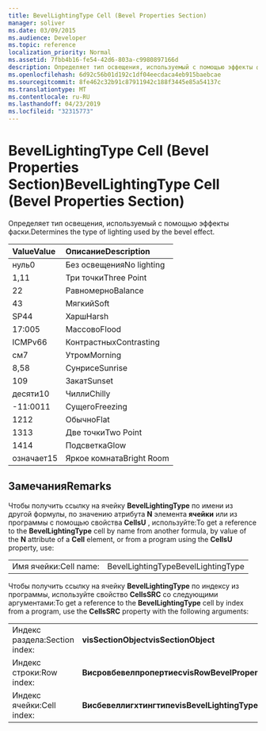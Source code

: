 ```yaml
---
title: BevelLightingType Cell (Bevel Properties Section)
manager: soliver
ms.date: 03/09/2015
ms.audience: Developer
ms.topic: reference
localization_priority: Normal
ms.assetid: 7fbb4b16-fe54-42d6-803a-c9980897166d
description: Определяет тип освещения, используемый с помощью эффекты фаски.
ms.openlocfilehash: 6d92c56b01d192c1df04eecdaca4eb915baebcae
ms.sourcegitcommit: 8fe462c32b91c87911942c188f3445e85a54137c
ms.translationtype: MT
ms.contentlocale: ru-RU
ms.lasthandoff: 04/23/2019
ms.locfileid: "32315773"
---
```

# <a name="bevellightingtype-cell-bevel-properties-section"></a><span data-ttu-id="00786-103">BevelLightingType Cell (Bevel Properties Section)</span><span class="sxs-lookup"><span data-stu-id="00786-103">BevelLightingType Cell (Bevel Properties Section)</span></span>

<span data-ttu-id="00786-104">Определяет тип освещения, используемый с помощью эффекты фаски.</span><span class="sxs-lookup"><span data-stu-id="00786-104">Determines the type of lighting used by the bevel effect.</span></span>
  
|<span data-ttu-id="00786-105">**Value**</span><span class="sxs-lookup"><span data-stu-id="00786-105">**Value**</span></span>|<span data-ttu-id="00786-106">**Описание**</span><span class="sxs-lookup"><span data-stu-id="00786-106">**Description**</span></span>|
|:-----|:-----|
|<span data-ttu-id="00786-107">нуль</span><span class="sxs-lookup"><span data-stu-id="00786-107">0</span></span>  <br/> |<span data-ttu-id="00786-108">Без освещения</span><span class="sxs-lookup"><span data-stu-id="00786-108">No lighting</span></span>  <br/> |
|<span data-ttu-id="00786-109">1,1</span><span class="sxs-lookup"><span data-stu-id="00786-109">1</span></span>  <br/> |<span data-ttu-id="00786-110">Три точки</span><span class="sxs-lookup"><span data-stu-id="00786-110">Three Point</span></span>  <br/> |
|<span data-ttu-id="00786-111">2</span><span class="sxs-lookup"><span data-stu-id="00786-111">2</span></span>  <br/> |<span data-ttu-id="00786-112">Равномерно</span><span class="sxs-lookup"><span data-stu-id="00786-112">Balance</span></span>  <br/> |
|<span data-ttu-id="00786-113">4</span><span class="sxs-lookup"><span data-stu-id="00786-113">3</span></span>  <br/> |<span data-ttu-id="00786-114">Мягкий</span><span class="sxs-lookup"><span data-stu-id="00786-114">Soft</span></span>  <br/> |
|<span data-ttu-id="00786-115">SP4</span><span class="sxs-lookup"><span data-stu-id="00786-115">4</span></span>  <br/> |<span data-ttu-id="00786-116">Харш</span><span class="sxs-lookup"><span data-stu-id="00786-116">Harsh</span></span>  <br/> |
|<span data-ttu-id="00786-117">17:00</span><span class="sxs-lookup"><span data-stu-id="00786-117">5</span></span>  <br/> |<span data-ttu-id="00786-118">Массово</span><span class="sxs-lookup"><span data-stu-id="00786-118">Flood</span></span>  <br/> |
|<span data-ttu-id="00786-119">ICMPv6</span><span class="sxs-lookup"><span data-stu-id="00786-119">6</span></span>  <br/> |<span data-ttu-id="00786-120">Контрастных</span><span class="sxs-lookup"><span data-stu-id="00786-120">Contrasting</span></span>  <br/> |
|<span data-ttu-id="00786-121">см</span><span class="sxs-lookup"><span data-stu-id="00786-121">7</span></span>  <br/> |<span data-ttu-id="00786-122">Утром</span><span class="sxs-lookup"><span data-stu-id="00786-122">Morning</span></span>  <br/> |
|<span data-ttu-id="00786-123">8,5</span><span class="sxs-lookup"><span data-stu-id="00786-123">8</span></span>  <br/> |<span data-ttu-id="00786-124">Сунрисе</span><span class="sxs-lookup"><span data-stu-id="00786-124">Sunrise</span></span>  <br/> |
|<span data-ttu-id="00786-125">10</span><span class="sxs-lookup"><span data-stu-id="00786-125">9</span></span>  <br/> |<span data-ttu-id="00786-126">Закат</span><span class="sxs-lookup"><span data-stu-id="00786-126">Sunset</span></span>  <br/> |
|<span data-ttu-id="00786-127">десяти</span><span class="sxs-lookup"><span data-stu-id="00786-127">10</span></span>  <br/> |<span data-ttu-id="00786-128">Чилли</span><span class="sxs-lookup"><span data-stu-id="00786-128">Chilly</span></span>  <br/> |
|<span data-ttu-id="00786-129">-11:00</span><span class="sxs-lookup"><span data-stu-id="00786-129">11</span></span>  <br/> |<span data-ttu-id="00786-130">Сущего</span><span class="sxs-lookup"><span data-stu-id="00786-130">Freezing</span></span>  <br/> |
|<span data-ttu-id="00786-131">12</span><span class="sxs-lookup"><span data-stu-id="00786-131">12</span></span>  <br/> |<span data-ttu-id="00786-132">Обычно</span><span class="sxs-lookup"><span data-stu-id="00786-132">Flat</span></span>  <br/> |
|<span data-ttu-id="00786-133">13</span><span class="sxs-lookup"><span data-stu-id="00786-133">13</span></span>  <br/> |<span data-ttu-id="00786-134">Две точки</span><span class="sxs-lookup"><span data-stu-id="00786-134">Two Point</span></span>  <br/> |
|<span data-ttu-id="00786-135">14</span><span class="sxs-lookup"><span data-stu-id="00786-135">14</span></span>  <br/> |<span data-ttu-id="00786-136">Подсветка</span><span class="sxs-lookup"><span data-stu-id="00786-136">Glow</span></span>  <br/> |
|<span data-ttu-id="00786-137">означает</span><span class="sxs-lookup"><span data-stu-id="00786-137">15</span></span>  <br/> |<span data-ttu-id="00786-138">Яркое комната</span><span class="sxs-lookup"><span data-stu-id="00786-138">Bright Room</span></span>  <br/> |
   
## <a name="remarks"></a><span data-ttu-id="00786-139">Замечания</span><span class="sxs-lookup"><span data-stu-id="00786-139">Remarks</span></span>

<span data-ttu-id="00786-140">Чтобы получить ссылку на ячейку **BevelLightingType** по имени из другой формулы, по значению атрибута **N** элемента **ячейки** или из программы с помощью свойства **CellsU** , используйте:</span><span class="sxs-lookup"><span data-stu-id="00786-140">To get a reference to the **BevelLightingType** cell by name from another formula, by value of the **N** attribute of a **Cell** element, or from a program using the **CellsU** property, use:</span></span> 
  
|||
|:-----|:-----|
|<span data-ttu-id="00786-141">Имя ячейки:</span><span class="sxs-lookup"><span data-stu-id="00786-141">Cell name:</span></span>  <br/> |<span data-ttu-id="00786-142">BevelLightingType</span><span class="sxs-lookup"><span data-stu-id="00786-142">BevelLightingType</span></span>  <br/> |
   
<span data-ttu-id="00786-143">Чтобы получить ссылку на ячейку **BevelLightingType** по индексу из программы, используйте свойство **CellsSRC** со следующими аргументами:</span><span class="sxs-lookup"><span data-stu-id="00786-143">To get a reference to the **BevelLightingType** cell by index from a program, use the **CellsSRC** property with the following arguments:</span></span> 
  
|||
|:-----|:-----|
|<span data-ttu-id="00786-144">Индекс раздела:</span><span class="sxs-lookup"><span data-stu-id="00786-144">Section index:</span></span>  <br/> |<span data-ttu-id="00786-145">**visSectionObject**</span><span class="sxs-lookup"><span data-stu-id="00786-145">**visSectionObject**</span></span> <br/> |
|<span data-ttu-id="00786-146">Индекс строки:</span><span class="sxs-lookup"><span data-stu-id="00786-146">Row index:</span></span>  <br/> |<span data-ttu-id="00786-147">**Висровбевелпропертиес**</span><span class="sxs-lookup"><span data-stu-id="00786-147">**visRowBevelProperties**</span></span> <br/> |
|<span data-ttu-id="00786-148">Индекс ячейки:</span><span class="sxs-lookup"><span data-stu-id="00786-148">Cell index:</span></span>  <br/> |<span data-ttu-id="00786-149">**Висбевеллигхтингтипе**</span><span class="sxs-lookup"><span data-stu-id="00786-149">**visBevelLightingType**</span></span> <br/> |
   

